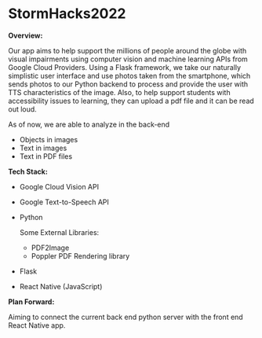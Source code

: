# StormHacks2022

**Overview:**

Our app aims to help support the millions of people around the globe with visual impairments using computer vision and machine learning APIs from Google Cloud Providers. Using a Flask framework, we take our naturally simplistic user interface and use photos taken from the smartphone, which sends photos to our Python backend to process and provide the user with TTS characteristics of the image. Also, to help support students with accessibility issues to learning, they can upload a pdf file and it can be read out loud.  


As of now, we are able to analyze in the back-end
- Objects in images
- Text in images
- Text in PDF files

**Tech Stack:**

- Google Cloud Vision API
- Google Text-to-Speech API
- Python

    Some External Libraries:
    - PDF2Image
    - Poppler PDF Rendering library

- Flask
- React Native (JavaScript)

**Plan Forward:**

Aiming to connect the current back end python server with the front end React Native app.
